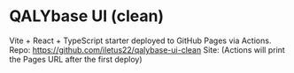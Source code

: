 # QALYbase UI (clean)
Vite + React + TypeScript starter deployed to GitHub Pages via Actions.
Repo: https://github.com/iletus22/qalybase-ui-clean
Site: (Actions will print the Pages URL after the first deploy)